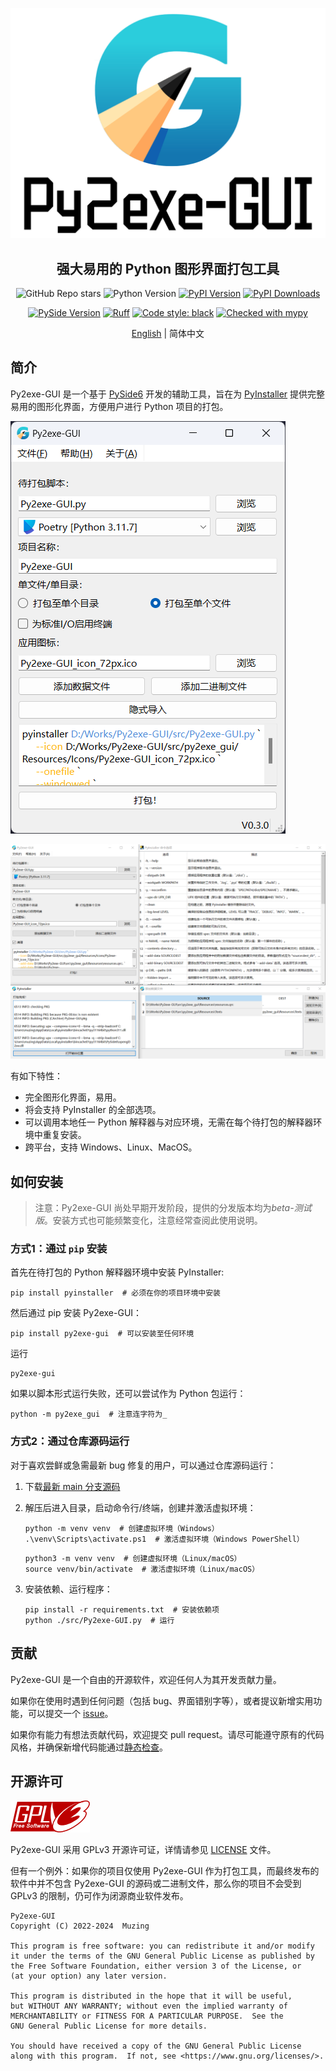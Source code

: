 ![Py2exe-GUI Logo](docs/source/images/py2exe-gui_logo_big.png)

<h2 align="center">强大易用的 Python 图形界面打包工具</h2>

<p align="center">
<img alt="GitHub Repo stars" src="https://img.shields.io/github/stars/muziing/Py2exe-GUI">
<img alt="Python Version" src="https://img.shields.io/pypi/pyversions/py2exe-gui">
<a href="https://pypi.org/project/py2exe-gui/"><img alt="PyPI Version" src="https://img.shields.io/pypi/v/py2exe-gui"></a>
<a href="https://pypi.org/project/py2exe-gui/"><img alt="PyPI Downloads" src="https://img.shields.io/pypi/dm/py2exe-gui.svg?label=PyPI%20downloads"></a>
</p>
<p align="center">
<a href="https://doc.qt.io/qtforpython/index.html"><img alt="PySide Version" src="https://img.shields.io/badge/PySide-6.6-blue"></a>
<a href="https://github.com/astral-sh/ruff"><img alt="Ruff" src="https://img.shields.io/endpoint?url=https://raw.githubusercontent.com/astral-sh/ruff/main/assets/badge/v2.json"></a>
<a href="https://github.com/psf/black"><img alt="Code style: black" src="https://img.shields.io/badge/code%20style-black-000000.svg"></a>
<a href="https://mypy-lang.org/"><img alt="Checked with mypy" src="https://img.shields.io/badge/mypy-checked-blue"></a>
</p>
<p align="center">
<a href="README.md">English</a> | 简体中文
</p>

## 简介

Py2exe-GUI 是一个基于 [PySide6](https://doc.qt.io/qtforpython/index.html)
开发的辅助工具，旨在为 [PyInstaller](https://pyinstaller.org/) 提供完整易用的图形化界面，方便用户进行 Python 项目的打包。

![界面截图](docs/source/images/Py2exe-GUI_v0.3.0_mainwindow_screenshot.png)

![界面截图](docs/source/images/Py2exe-GUI_v0.2.0_screenshot.png)

有如下特性：

- 完全图形化界面，易用。
- 将会支持 PyInstaller 的全部选项。
- 可以调用本地任一 Python 解释器与对应环境，无需在每个待打包的解释器环境中重复安装。
- 跨平台，支持 Windows、Linux、MacOS。

## 如何安装

> 注意：Py2exe-GUI 尚处早期开发阶段，提供的分发版本均为*beta-测试版*。安装方式也可能频繁变化，注意经常查阅此使用说明。

### 方式1：通过 `pip` 安装

首先在待打包的 Python 解释器环境中安装 PyInstaller:

```shell
pip install pyinstaller  # 必须在你的项目环境中安装
```

然后通过 pip 安装 Py2exe-GUI：

```shell
pip install py2exe-gui  # 可以安装至任何环境
```

运行

```shell
py2exe-gui
```

如果以脚本形式运行失败，还可以尝试作为 Python 包运行：

```shell
python -m py2exe_gui  # 注意连字符为_
```

### 方式2：通过仓库源码运行

对于喜欢尝鲜或急需最新 bug 修复的用户，可以通过仓库源码运行：

1. 下载[最新 main 分支源码](https://codeload.github.com/muziing/Py2exe-GUI/zip/refs/heads/main)

2. 解压后进入目录，启动命令行/终端，创建并激活虚拟环境：

    ```shell
    python -m venv venv  # 创建虚拟环境（Windows）
    .\venv\Scripts\activate.ps1  # 激活虚拟环境（Windows PowerShell）
    ```

    ```shell
    python3 -m venv venv  # 创建虚拟环境（Linux/macOS）
    source venv/bin/activate  # 激活虚拟环境（Linux/macOS）
    ```

3. 安装依赖、运行程序：

    ```shell
    pip install -r requirements.txt  # 安装依赖项
    python ./src/Py2exe-GUI.py  # 运行
    ```

## 贡献

Py2exe-GUI 是一个自由的开源软件，欢迎任何人为其开发贡献力量。

如果你在使用时遇到任何问题（包括
bug、界面错别字等），或者提议新增实用功能，可以提交一个 [issue](https://github.com/muziing/Py2exe-GUI/issues/new)。

如果你有能力有想法贡献代码，欢迎提交 pull
request。请尽可能遵守原有的代码风格，并确保新增代码能通过[静态检查](dev_scripts/check_funcs.py)。

## 开源许可

![GPLv3](docs/source/images/gplv3-127x51.png)

Py2exe-GUI 采用 GPLv3 开源许可证，详情请参见 [LICENSE](LICENSE) 文件。

但有一个例外：如果你的项目仅使用 Py2exe-GUI 作为打包工具，而最终发布的软件中并不包含 Py2exe-GUI 的源码或二进制文件，那么你的项目不会受到
GPLv3 的限制，仍可作为闭源商业软件发布。

```text
Py2exe-GUI
Copyright (C) 2022-2024  Muzing

This program is free software: you can redistribute it and/or modify
it under the terms of the GNU General Public License as published by
the Free Software Foundation, either version 3 of the License, or
(at your option) any later version.

This program is distributed in the hope that it will be useful,
but WITHOUT ANY WARRANTY; without even the implied warranty of
MERCHANTABILITY or FITNESS FOR A PARTICULAR PURPOSE.  See the
GNU General Public License for more details.

You should have received a copy of the GNU General Public License
along with this program.  If not, see <https://www.gnu.org/licenses/>.
```
